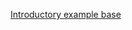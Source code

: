 [Introductory example base](https://github.com/SGpp/SGpp/wiki/Base-introductory-example-(C%E2%81%BA%E2%81%BA))
